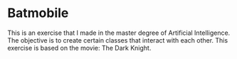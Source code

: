 # Batmobile
This is an exercise that I made in the master degree of Artificial Intelligence. The objective is to create certain classes that interact with each other. This exercise is based on the movie: The Dark Knight.
